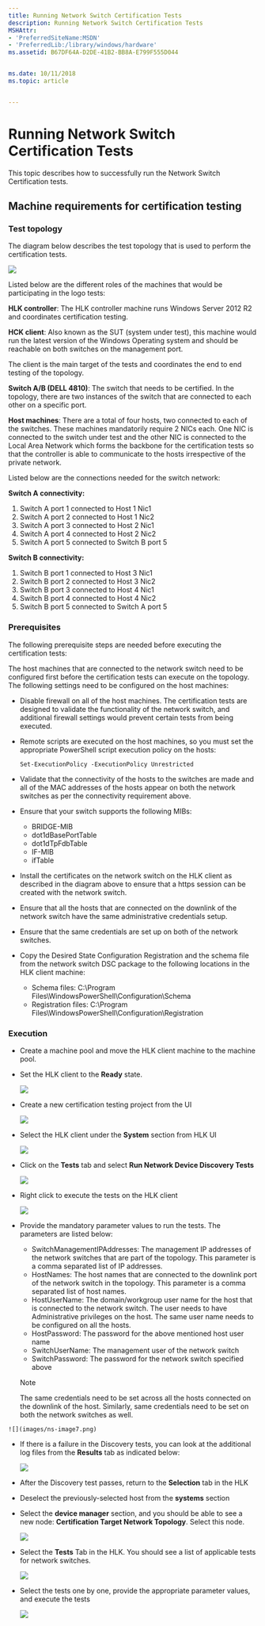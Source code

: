 ```yaml
---
title: Running Network Switch Certification Tests
description: Running Network Switch Certification Tests
MSHAttr:
- 'PreferredSiteName:MSDN'
- 'PreferredLib:/library/windows/hardware'
ms.assetid: B67DF64A-D2DE-41B2-BB8A-E799F555D044


ms.date: 10/11/2018
ms.topic: article


---
```


# Running Network Switch Certification Tests


This topic describes how to successfully run the Network Switch Certification tests.

## <span id="Machine_requirements_for_certification_testing"></span><span id="machine_requirements_for_certification_testing"></span><span id="MACHINE_REQUIREMENTS_FOR_CERTIFICATION_TESTING"></span>Machine requirements for certification testing


### <span id="Test_topology"></span><span id="test_topology"></span><span id="TEST_TOPOLOGY"></span>Test topology

The diagram below describes the test topology that is used to perform the certification tests.

![](images/ns-image1.png)

Listed below are the different roles of the machines that would be participating in the logo tests:

**HLK controller**: The HLK controller machine runs Windows Server 2012 R2 and coordinates certification testing.

**HCK client**: Also known as the SUT (system under test), this machine would run the latest version of the Windows Operating system and should be reachable on both switches on the management port.

The client is the main target of the tests and coordinates the end to end testing of the topology.

**Switch A/B (DELL 4810)**: The switch that needs to be certified. In the topology, there are two instances of the switch that are connected to each other on a specific port.

**Host machines**: There are a total of four hosts, two connected to each of the switches. These machines mandatorily require 2 NICs each. One NIC is connected to the switch under test and the other NIC is connected to the Local Area Network which forms the backbone for the certification tests so that the controller is able to communicate to the hosts irrespective of the private network.

Listed below are the connections needed for the switch network:

**Switch A connectivity:**

1.  Switch A port 1 connected to Host 1 Nic1
2.  Switch A port 2 connected to Host 1 Nic2
3.  Switch A port 3 connected to Host 2 Nic1
4.  Switch A port 4 connected to Host 2 Nic2
5.  Switch A port 5 connected to Switch B port 5

**Switch B connectivity:**

1.  Switch B port 1 connected to Host 3 Nic1
2.  Switch B port 2 connected to Host 3 Nic2
3.  Switch B port 3 connected to Host 4 Nic1
4.  Switch B port 4 connected to Host 4 Nic2
5.  Switch B port 5 connected to Switch A port 5

### <span id="Prerequisites"></span><span id="prerequisites"></span><span id="PREREQUISITES"></span>Prerequisites

The following prerequisite steps are needed before executing the certification tests:

The host machines that are connected to the network switch need to be configured first before the certification tests can execute on the topology. The following settings need to be configured on the host machines:

-   Disable firewall on all of the host machines. The certification tests are designed to validate the functionality of the network switch, and additional firewall settings would prevent certain tests from being executed.
-   Remote scripts are executed on the host machines, so you must set the appropriate PowerShell script execution policy on the hosts:

    ``` syntax
    Set-ExecutionPolicy -ExecutionPolicy Unrestricted
    ```

-   Validate that the connectivity of the hosts to the switches are made and all of the MAC addresses of the hosts appear on both the network switches as per the connectivity requirement above.
-   Ensure that your switch supports the following MIBs:
    -   BRIDGE-MIB
    -   dot1dBasePortTable
    -   dot1dTpFdbTable
    -   IF-MIB
    -   ifTable
-   Install the certificates on the network switch on the HLK client as described in the diagram above to ensure that a https session can be created with the network switch.
-   Ensure that all the hosts that are connected on the downlink of the network switch have the same administrative credentials setup.
-   Ensure that the same credentials are set up on both of the network switches.
-   Copy the Desired State Configuration Registration and the schema file from the network switch DSC package to the following locations in the HLK client machine:
    -   Schema files: C:\\Program Files\\WindowsPowerShell\\Configuration\\Schema
    -   Registration files: C:\\Program Files\\WindowsPowerShell\\Configuration\\Registration

### <span id="Execution"></span><span id="execution"></span><span id="EXECUTION"></span>Execution

-   Create a machine pool and move the HLK client machine to the machine pool.
-   Set the HLK client to the **Ready** state.

    ![](images/ns-image2.png)

-   Create a new certification testing project from the UI

    ![](images/ns-image3.png)

-   Select the HLK client under the **System** section from HLK UI

    ![](images/ns-image4.png)

-   Click on the **Tests** tab and select **Run Network Device Discovery Tests**

    ![](images/ns-image5.png)

-   Right click to execute the tests on the HLK client

    ![](images/ns-image6.png)

-   Provide the mandatory parameter values to run the tests. The parameters are listed below:

    -   SwitchManagementIPAddresses: The management IP addresses of the network switches that are part of the topology. This parameter is a comma separated list of IP addresses.
    -   HostNames: The host names that are connected to the downlink port of the network switch in the topology. This parameter is a comma separated list of host names.
    -   HostUserName: The domain/workgroup user name for the host that is connected to the network switch. The user needs to have Administrative privileges on the host. The same user name needs to be configured on all the hosts.
    -   HostPassword: The password for the above mentioned host user name
    -   SwitchUserName: The management user of the network switch
    -   SwitchPassword: The password for the network switch specified above

    >[!NOTE]
    >  The same credentials need to be set across all the hosts connected on the downlink of the host. Similarly, same credentials need to be set on both the network switches as well.



~~~
![](images/ns-image7.png)
~~~

-   If there is a failure in the Discovery tests, you can look at the additional log files from the **Results** tab as indicated below:

    ![](images/ns-image8.png)

-   After the Discovery test passes, return to the **Selection** tab in the HLK
-   Deselect the previously-selected host from the **systems** section
-   Select the **device manager** section, and you should be able to see a new node: **Certification Target Network Topology**. Select this node.

    ![](images/ns-image9.png)

-   Select the **Tests** Tab in the HLK. You should see a list of applicable tests for network switches.

    ![](images/ns-image10.png)

-   Select the tests one by one, provide the appropriate parameter values, and execute the tests

    ![](images/ns-image11.png)










